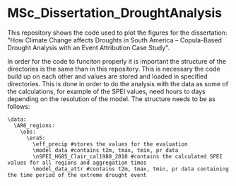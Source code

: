 # MSc_Dissertation_DroughtAnalysis
This repository shows the code used to plot the figures for the dissertation: "How Climate Change affects Droughts in South America – Copula-Based Drought Analysis with an Event Attribution Case Study".

In order for the code to funciton properly it is important the structure of the directories is the same than in this repository. This is necessary the code build up on each other and values are stored and loaded in specified directories. This is done in order to do the analysis with the data as some of the calculations, for example of the SPEI values, need hours to days depending on the resolution of the model. The structure needs to be as follows:
```
\data:
  \AR6_regions:
    \obs:
      \era5:
        \eff_precip #stores the values for the evaluation
        \model data #contains t2m, tmax, tmin, pr data
        \nSPEI_HG85_Clair_cal1980_2010 #contains the calculated SPEI values for all regions and aggregation times
        \model_data_attr #contains t2m, tmax, tmin, pr data containing the time period of the extreme drought event
```
